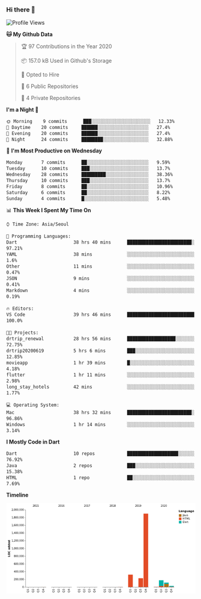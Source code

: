 ### Hi there 👋

<!--
**ska2519/ska2519** is a ✨ _special_ ✨ repository because its `README.md` (this file) appears on your GitHub profile.

Here are some ideas to get you started:

- 🔭 I’m currently working on ...
- 🌱 I’m currently learning ...
- 👯 I’m looking to collaborate on ...
- 🤔 I’m looking for help with ...
- 💬 Ask me about ...
- 📫 How to reach me: ...
- 😄 Pronouns: ...
- ⚡ Fun fact: ...
-->

<!--START_SECTION:waka-->
![Profile Views](http://img.shields.io/badge/Profile%20Views-14-blue)

**🐱 My Github Data** 

> 🏆 97 Contributions in the Year 2020
 > 
> 📦 157.0 kB Used in Github's Storage 
 > 
> 💼 Opted to Hire
 > 
> 📜 6 Public Repositories 
 > 
> 🔑 4 Private Repositories  

**I'm a Night 🦉** 

```text
🌞 Morning    9 commits      ███░░░░░░░░░░░░░░░░░░░░░░   12.33% 
🌆 Daytime    20 commits     ██████░░░░░░░░░░░░░░░░░░░   27.4% 
🌃 Evening    20 commits     ██████░░░░░░░░░░░░░░░░░░░   27.4% 
🌙 Night      24 commits     ████████░░░░░░░░░░░░░░░░░   32.88%

```
📅 **I'm Most Productive on Wednesday** 

```text
Monday       7 commits      ██░░░░░░░░░░░░░░░░░░░░░░░   9.59% 
Tuesday      10 commits     ███░░░░░░░░░░░░░░░░░░░░░░   13.7% 
Wednesday    28 commits     █████████░░░░░░░░░░░░░░░░   38.36% 
Thursday     10 commits     ███░░░░░░░░░░░░░░░░░░░░░░   13.7% 
Friday       8 commits      ██░░░░░░░░░░░░░░░░░░░░░░░   10.96% 
Saturday     6 commits      ██░░░░░░░░░░░░░░░░░░░░░░░   8.22% 
Sunday       4 commits      █░░░░░░░░░░░░░░░░░░░░░░░░   5.48%

```


📊 **This Week I Spent My Time On** 

```text
⌚︎ Time Zone: Asia/Seoul

💬 Programming Languages: 
Dart                     38 hrs 40 mins      ████████████████████████░   97.21% 
YAML                     38 mins             ░░░░░░░░░░░░░░░░░░░░░░░░░   1.6% 
Other                    11 mins             ░░░░░░░░░░░░░░░░░░░░░░░░░   0.47% 
JSON                     9 mins              ░░░░░░░░░░░░░░░░░░░░░░░░░   0.41% 
Markdown                 4 mins              ░░░░░░░░░░░░░░░░░░░░░░░░░   0.19%

🔥 Editors: 
VS Code                  39 hrs 46 mins      █████████████████████████   100.0%

🐱‍💻 Projects: 
drtrip_renewal           28 hrs 56 mins      ██████████████████░░░░░░░   72.75% 
drtrip20200619           5 hrs 6 mins        ███░░░░░░░░░░░░░░░░░░░░░░   12.85% 
movieapp                 1 hr 39 mins        █░░░░░░░░░░░░░░░░░░░░░░░░   4.18% 
flutter                  1 hr 11 mins        ░░░░░░░░░░░░░░░░░░░░░░░░░   2.98% 
long_stay_hotels         42 mins             ░░░░░░░░░░░░░░░░░░░░░░░░░   1.77%

💻 Operating System: 
Mac                      38 hrs 32 mins      ████████████████████████░   96.86% 
Windows                  1 hr 14 mins        ░░░░░░░░░░░░░░░░░░░░░░░░░   3.14%

```

**I Mostly Code in Dart** 

```text
Dart                     10 repos            ███████████████████░░░░░░   76.92% 
Java                     2 repos             ███░░░░░░░░░░░░░░░░░░░░░░   15.38% 
HTML                     1 repo              ██░░░░░░░░░░░░░░░░░░░░░░░   7.69%

```


**Timeline**

![Chart not found](https://raw.githubusercontent.com/ska2519/ska2519/master/charts/bar_graph.png) 


<!--END_SECTION:waka-->


